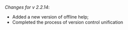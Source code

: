_Changes for v 2.2.14_:
- Added a new version of offline help;
- Completed the process of version control unification

